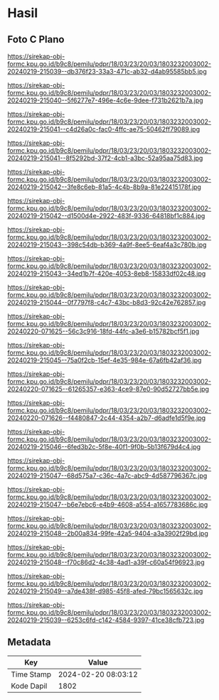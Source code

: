 # Hasil

## Foto C Plano

https://sirekap-obj-formc.kpu.go.id/b9c8/pemilu/pdpr/18/03/23/20/03/1803232003002-20240219-215039--db376f23-33a3-471c-ab32-d4ab95585bb5.jpg

https://sirekap-obj-formc.kpu.go.id/b9c8/pemilu/pdpr/18/03/23/20/03/1803232003002-20240219-215040--5f6277e7-496e-4c6e-9dee-f731b2621b7a.jpg

https://sirekap-obj-formc.kpu.go.id/b9c8/pemilu/pdpr/18/03/23/20/03/1803232003002-20240219-215041--c4d26a0c-fac0-4ffc-ae75-50462ff79089.jpg

https://sirekap-obj-formc.kpu.go.id/b9c8/pemilu/pdpr/18/03/23/20/03/1803232003002-20240219-215041--8f5292bd-37f2-4cb1-a3bc-52a95aa75d83.jpg

https://sirekap-obj-formc.kpu.go.id/b9c8/pemilu/pdpr/18/03/23/20/03/1803232003002-20240219-215042--3fe8c6eb-81a5-4c4b-8b9a-81e22415178f.jpg

https://sirekap-obj-formc.kpu.go.id/b9c8/pemilu/pdpr/18/03/23/20/03/1803232003002-20240219-215042--d1500d4e-2922-483f-9336-64818bf1c884.jpg

https://sirekap-obj-formc.kpu.go.id/b9c8/pemilu/pdpr/18/03/23/20/03/1803232003002-20240219-215043--398c54db-b369-4a9f-8ee5-6eaf4a3c780b.jpg

https://sirekap-obj-formc.kpu.go.id/b9c8/pemilu/pdpr/18/03/23/20/03/1803232003002-20240219-215043--34ed1b7f-420e-4053-8eb8-15833df02c48.jpg

https://sirekap-obj-formc.kpu.go.id/b9c8/pemilu/pdpr/18/03/23/20/03/1803232003002-20240219-215044--0f7797f8-c4c7-43bc-b8d3-92c42e762857.jpg

https://sirekap-obj-formc.kpu.go.id/b9c8/pemilu/pdpr/18/03/23/20/03/1803232003002-20240220-071625--56c3c916-18fd-44fc-a3e6-b15782bcf5f1.jpg

https://sirekap-obj-formc.kpu.go.id/b9c8/pemilu/pdpr/18/03/23/20/03/1803232003002-20240219-215045--75a0f2cb-15ef-4e35-984e-67a6fb42af36.jpg

https://sirekap-obj-formc.kpu.go.id/b9c8/pemilu/pdpr/18/03/23/20/03/1803232003002-20240220-071625--61265357-e363-4ce9-87e0-90d52727bb5e.jpg

https://sirekap-obj-formc.kpu.go.id/b9c8/pemilu/pdpr/18/03/23/20/03/1803232003002-20240220-071626--f4480847-2c44-4354-a2b7-d6adfe1d5f9e.jpg

https://sirekap-obj-formc.kpu.go.id/b9c8/pemilu/pdpr/18/03/23/20/03/1803232003002-20240219-215046--6fed3b2c-5f8e-40f1-9f0b-5b13f679d4c4.jpg

https://sirekap-obj-formc.kpu.go.id/b9c8/pemilu/pdpr/18/03/23/20/03/1803232003002-20240219-215047--68d575a7-c36c-4a7c-abc9-4d587796367c.jpg

https://sirekap-obj-formc.kpu.go.id/b9c8/pemilu/pdpr/18/03/23/20/03/1803232003002-20240219-215047--b6e7ebc6-e4b9-4608-a554-a1657783686c.jpg

https://sirekap-obj-formc.kpu.go.id/b9c8/pemilu/pdpr/18/03/23/20/03/1803232003002-20240219-215048--2b00a834-99fe-42a5-9404-a3a3902f29bd.jpg

https://sirekap-obj-formc.kpu.go.id/b9c8/pemilu/pdpr/18/03/23/20/03/1803232003002-20240219-215048--f70c86d2-4c38-4ad1-a39f-c60a54f96923.jpg

https://sirekap-obj-formc.kpu.go.id/b9c8/pemilu/pdpr/18/03/23/20/03/1803232003002-20240219-215049--a7de438f-d985-45f8-afed-79bc1565632c.jpg

https://sirekap-obj-formc.kpu.go.id/b9c8/pemilu/pdpr/18/03/23/20/03/1803232003002-20240219-215039--6253c6fd-c142-4584-9397-41ce38cfb723.jpg


## Metadata

| Key        | Value               |
| ---------- | ------------------- |
| Time Stamp | 2024-02-20 08:03:12 |
| Kode Dapil | 1802                |



